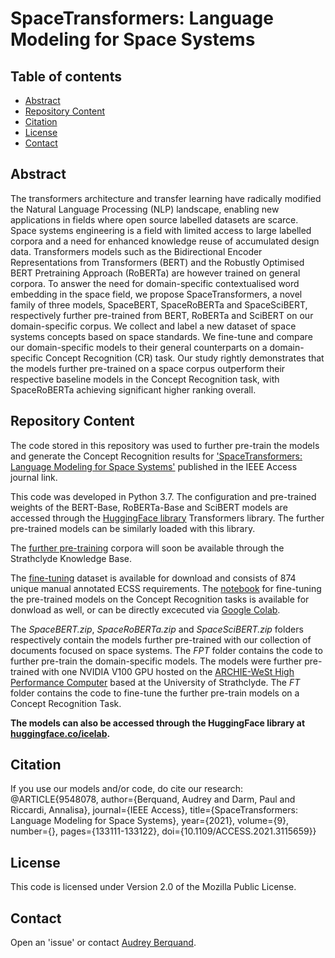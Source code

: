 # SpaceTransformers: Language Modeling for Space Systems

## Table of contents
* [Abstract](#Abstract)
* [Repository Content](#RepositoryContent)
* [Citation](#Citation)
* [License](#License)
* [Contact](#Contact)

## Abstract
The transformers architecture and transfer learning have radically modified the Natural Language Processing (NLP) landscape, enabling new applications in fields where open source labelled datasets are scarce. Space systems engineering is a field with limited access to large labelled corpora and a need for enhanced knowledge reuse of accumulated design data. Transformers models such as the Bidirectional Encoder Representations from Transformers (BERT) and the Robustly Optimised BERT Pretraining Approach (RoBERTa) are however trained on general corpora. To answer the need for domain-specific contextualised word embedding in the space field, we propose SpaceTransformers, a novel family of three models, SpaceBERT, SpaceRoBERTa and SpaceSciBERT, respectively further pre-trained from BERT, RoBERTa and SciBERT on our domain-specific corpus. We collect and label a new dataset of space systems concepts based on space standards. We fine-tune and compare our domain-specific models to their general counterparts on a domain-specific Concept Recognition (CR) task. Our study rightly demonstrates that the models further pre-trained on a space corpus outperform their respective baseline models in the Concept Recognition task, with SpaceRoBERTa achieving significant higher ranking overall.

## Repository Content
The code stored in this repository was used to further pre-train the models and generate the Concept Recognition results for ['SpaceTransformers: Language Modeling for Space Systems'](https://ieeexplore.ieee.org/document/9548078) published in the IEEE Access journal link.
 
This code was developed in Python 3.7. The configuration and pre-trained weights of the BERT-Base, RoBERTa-Base and SciBERT models are
accessed through the [HuggingFace library](https://huggingface.co/) Transformers library. The further pre-trained models can be similarly loaded with this library.


The [further pre-training](https://doi.org/10.15129/8e1c3353-ccbe-4835-b4f9-bffd6b5e058b) corpora will soon be available through the Strathclyde Knowledge Base.


The [fine-tuning](https://github.com/strath-ace/smart-nlp/blob/master/SpaceTransformers/CR/CR_ECSS_dataset.json) dataset is available for download and consists of 874 unique manual annotated ECSS requirements. The [notebook](https://github.com/strath-ace/smart-nlp/blob/master/SpaceTransformers/CR/Fine_tune_SpaceTransformer.ipynb) for fine-tuning the pre-trained models on the Concept Recognition tasks is available for donwload as well, or can be directly excecuted via [Google Colab](https://colab.research.google.com/drive/1EGh9bdxq6RqIzbvKuptAWvmIBG2EQJzJ?usp=sharing).

The *SpaceBERT.zip*, *SpaceRoBERTa.zip* and *SpaceSciBERT.zip* folders respectively contain the models further pre-trained with our collection of documents focused on space systems. The *FPT* folder contains the code to further pre-train the domain-specific models. The models were further pre-trained with one NVIDIA V100 GPU hosted on the [ARCHIE-WeSt High Performance Computer](https://www.archie-west.ac.uk) based at the
University of Strathclyde. The *FT* folder contains the code to fine-tune the further pre-train models on a Concept Recognition Task.

**The models can also be accessed through the HuggingFace library at [huggingface.co/icelab](https://huggingface.co/icelab).**

## Citation
If you use our models and/or code, do cite our research:
@ARTICLE{9548078,
  author={Berquand, Audrey and Darm, Paul and Riccardi, Annalisa},
  journal={IEEE Access}, 
  title={SpaceTransformers: Language Modeling for Space Systems}, 
  year={2021},
  volume={9},
  number={},
  pages={133111-133122},
  doi={10.1109/ACCESS.2021.3115659}}

## License
This code is licensed under Version 2.0 of the Mozilla Public License.

## Contact
Open an 'issue' or contact [Audrey Berquand](mailto:audrey.berquand@protonmail.com).

